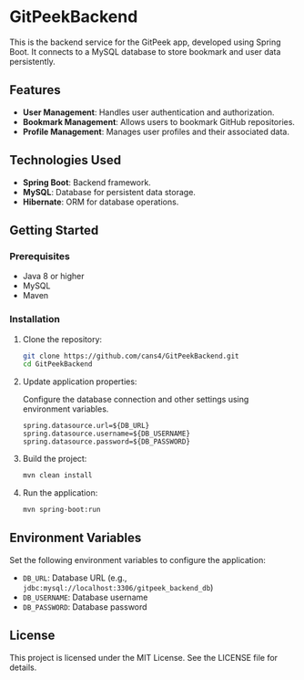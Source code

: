 # GitPeekBackend

This is the backend service for the GitPeek app, developed using Spring Boot. It connects to a MySQL database to store bookmark and user data persistently.

## Features

- **User Management**: Handles user authentication and authorization.
- **Bookmark Management**: Allows users to bookmark GitHub repositories.
- **Profile Management**: Manages user profiles and their associated data.

## Technologies Used

- **Spring Boot**: Backend framework.
- **MySQL**: Database for persistent data storage.
- **Hibernate**: ORM for database operations.

## Getting Started

### Prerequisites

- Java 8 or higher
- MySQL
- Maven

### Installation

1. Clone the repository:

    ```bash
    git clone https://github.com/cans4/GitPeekBackend.git
    cd GitPeekBackend
    ```

2. Update application properties:

    Configure the database connection and other settings using environment variables.

    ```properties
    spring.datasource.url=${DB_URL}
    spring.datasource.username=${DB_USERNAME}
    spring.datasource.password=${DB_PASSWORD}
    ```

3. Build the project:

    ```bash
    mvn clean install
    ```

4. Run the application:

    ```bash
    mvn spring-boot:run
    ```

## Environment Variables

Set the following environment variables to configure the application:

- `DB_URL`: Database URL (e.g., `jdbc:mysql://localhost:3306/gitpeek_backend_db`)
- `DB_USERNAME`: Database username
- `DB_PASSWORD`: Database password

## License

This project is licensed under the MIT License. See the LICENSE file for details.

